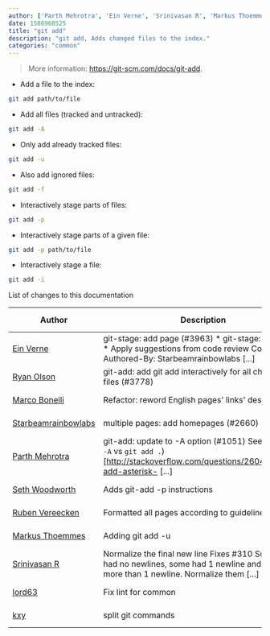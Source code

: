 ```yaml
---
author: ['Parth Mehrotra', 'Ein Verne', 'Srinivasan R', 'Markus Thoemmes', 'lord63', 'Ryan Olson', 'Starbeamrainbowlabs', 'Marco Bonelli', 'kxy', 'Seth Woodworth', 'Ruben Vereecken']
date: 1586968525
title: "git add"
description: "git add, Adds changed files to the index."
categories: "common"
---
```

> More information: <https://git-scm.com/docs/git-add>.

- Add a file to the index:

```bash
git add path/to/file
```

- Add all files (tracked and untracked):

```bash
git add -A
```

- Only add already tracked files:

```bash
git add -u
```

- Also add ignored files:

```bash
git add -f
```

- Interactively stage parts of files:

```bash
git add -p
```

- Interactively stage parts of a given file:

```bash
git add -p path/to/file
```

- Interactively stage a file:

```bash
git add -i
```
List of changes to this documentation


Author | Description | ISO 8601 Date | GitHub link
------|-----|-----|-----
[Ein Verne](mailto:einverne@gmail.com) | git-stage: add page (#3963) * git-stage: add page * Apply suggestions from code review Co-Authored-By: Starbeamrainbowlabs [...] | 2020-04-15T18:35:25 | [955a6b7b5428](https://github.com/tldr-pages/tldr/commit/955a6b7b5428b26899db274cd8d745933175364e)
[Ryan Olson](mailto:ryanolsonx@gmail.com) | git-add: add git add interactively for all changed files (#3778) | 2020-01-23T11:24:01 | [3b017c80e7da](https://github.com/tldr-pages/tldr/commit/3b017c80e7da5334bc5c7142b2a96d1036ebafda)
[Marco Bonelli](mailto:marco@mebeim.net) | Refactor: reword English pages' links' descriptions. | 2019-06-03T14:19:41 | [66abb98ce935](https://github.com/tldr-pages/tldr/commit/66abb98ce935c0f4516bf30c4d6da72180d5a3ab)
[Starbeamrainbowlabs](mailto:sbrl@starbeamrainbowlabs.com) | multiple pages: add homepages (#2660) | 2019-01-30T12:19:23 | [a19866e88add](https://github.com/tldr-pages/tldr/commit/a19866e88addb239484637579b17e7c6ea9b53aa)
[Parth Mehrotra](mailto:parth.mehrotra.cs@gmail.com) | git-add: update to -A option (#1051) See: (`git add -A` vs `git add .`)[http://stackoverflow.com/questions/26042390/git-add-asterisk- [...] | 2016-09-12T06:23:57 | [4bfdfacfa73b](https://github.com/tldr-pages/tldr/commit/4bfdfacfa73b9a7e532c572e2d6b2d515dd3bcbe)
[Seth Woodworth](mailto:seth@sethish.com) | Adds git-add -p instructions | 2016-01-28T15:37:49 | [669251821348](https://github.com/tldr-pages/tldr/commit/6692518213481fdfbc8c0493bbfa450bf8081104)
[Ruben Vereecken](mailto:rubenvereecken@gmail.com) | Formatted all pages according to guidelines. | 2016-01-08T09:38:59 | [066582e8eab5](https://github.com/tldr-pages/tldr/commit/066582e8eab57bce9861cc8d379e158d61f1cc95)
[Markus Thoemmes](mailto:markusthoemmes@me.com) | Adding git add -u | 2015-12-27T21:46:25 | [6dae21d33558](https://github.com/tldr-pages/tldr/commit/6dae21d335588c18230179b15b3f1e4c63a7c2a0)
[Srinivasan R](mailto:srinivasanr@gmail.com) | Normalize the final new line Fixes #310 Some files had no newlines, some had 1 newline and some more than 1 newline. Normalize them [...] | 2015-10-28T09:33:06 | [e4114fa6cce7](https://github.com/tldr-pages/tldr/commit/e4114fa6cce7339425809afef817b06e872d7ca7)
[lord63](mailto:lord63.j@gmail.com) | Fix lint for common | 2015-10-23T02:02:34 | [56a7cba6568f](https://github.com/tldr-pages/tldr/commit/56a7cba6568fcdaaeca2ddf0b80341cfc7de6285)
[kxy](mailto:kyrwastaken@gmail.com) | split git commands | 2014-03-09T13:20:13 | [4d70294f065f](https://github.com/tldr-pages/tldr/commit/4d70294f065f8d6d9fd6c0add28968cb9ca725ff)

